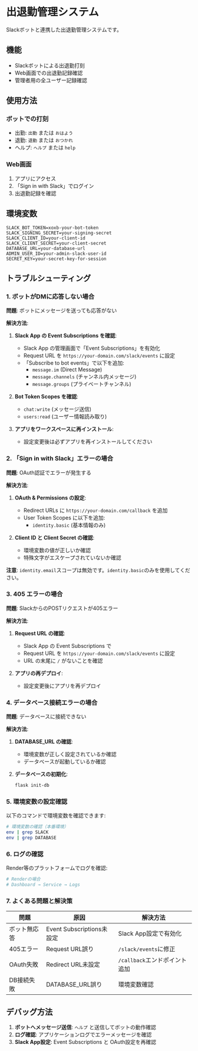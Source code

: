 # 出退勤管理システム

Slackボットと連携した出退勤管理システムです。

## 機能

- Slackボットによる出退勤打刻
- Web画面での出退勤記録確認
- 管理者用の全ユーザー記録確認

## 使用方法

### ボットでの打刻

- 出勤: `出勤` または `おはよう`
- 退勤: `退勤` または `おつかれ`
- ヘルプ: `ヘルプ` または `help`

### Web画面

1. アプリにアクセス
2. 「Sign in with Slack」でログイン
3. 出退勤記録を確認

## 環境変数

```
SLACK_BOT_TOKEN=xoxb-your-bot-token
SLACK_SIGNING_SECRET=your-signing-secret
SLACK_CLIENT_ID=your-client-id
SLACK_CLIENT_SECRET=your-client-secret
DATABASE_URL=your-database-url
ADMIN_USER_ID=your-admin-slack-user-id
SECRET_KEY=your-secret-key-for-session
```

## トラブルシューティング

### 1. ボットがDMに応答しない場合

**問題**: ボットにメッセージを送っても応答がない

**解決方法**:

1. **Slack App の Event Subscriptions を確認**:
   - Slack App の管理画面で「Event Subscriptions」を有効化
   - Request URL を `https://your-domain.com/slack/events` に設定
   - 「Subscribe to bot events」で以下を追加:
     - `message.im` (Direct Message)
     - `message.channels` (チャンネル内メッセージ)
     - `message.groups` (プライベートチャンネル)

2. **Bot Token Scopes を確認**:
   - `chat:write` (メッセージ送信)
   - `users:read` (ユーザー情報読み取り)

3. **アプリをワークスペースに再インストール**:
   - 設定変更後は必ずアプリを再インストールしてください

### 2. 「Sign in with Slack」エラーの場合

**問題**: OAuth認証でエラーが発生する

**解決方法**:

1. **OAuth & Permissions の設定**:
   - Redirect URLs に `https://your-domain.com/callback` を追加
   - User Token Scopes に以下を追加:
     - `identity.basic` (基本情報のみ)

2. **Client ID と Client Secret の確認**:
   - 環境変数の値が正しいか確認
   - 特殊文字がエスケープされていないか確認

**注意**: `identity.email`スコープは無効です。`identity.basic`のみを使用してください。

### 3. 405 エラーの場合

**問題**: SlackからのPOSTリクエストが405エラー

**解決方法**:

1. **Request URL の確認**:
   - Slack App の Event Subscriptions で
   - Request URL を `https://your-domain.com/slack/events` に設定
   - URL の末尾に `/` がないことを確認

2. **アプリの再デプロイ**:
   - 設定変更後にアプリを再デプロイ

### 4. データベース接続エラーの場合

**問題**: データベースに接続できない

**解決方法**:

1. **DATABASE_URL の確認**:
   - 環境変数が正しく設定されているか確認
   - データベースが起動しているか確認

2. **データベースの初期化**:
   ```bash
   flask init-db
   ```

### 5. 環境変数の設定確認

以下のコマンドで環境変数を確認できます:

```bash
# 環境変数の確認（本番環境）
env | grep SLACK
env | grep DATABASE
```

### 6. ログの確認

Render等のプラットフォームでログを確認:

```bash
# Renderの場合
# Dashboard → Service → Logs
```

### 7. よくある問題と解決策

| 問題 | 原因 | 解決方法 |
|------|------|----------|
| ボット無応答 | Event Subscriptions未設定 | Slack App設定で有効化 |
| 405エラー | Request URL誤り | `/slack/events`に修正 |
| OAuth失敗 | Redirect URL未設定 | `/callback`エンドポイント追加 |
| DB接続失敗 | DATABASE_URL誤り | 環境変数確認 |

## デバッグ方法

1. **ボットへメッセージ送信**: `ヘルプ` と送信してボットの動作確認
2. **ログ確認**: アプリケーションログでエラーメッセージを確認
3. **Slack App設定**: Event Subscriptions と OAuth設定を再確認
